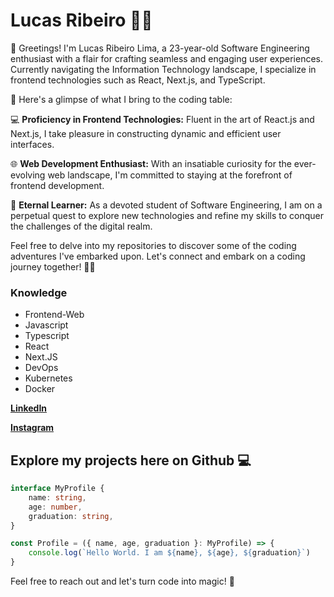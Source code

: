 # Lucas Ribeiro 🥷🏼

👋 Greetings! I'm Lucas Ribeiro Lima, a 23-year-old Software Engineering enthusiast with a flair for crafting seamless and engaging user experiences. Currently navigating the Information Technology landscape, I specialize in frontend technologies such as React, Next.js, and TypeScript.

🚀 Here's a glimpse of what I bring to the coding table:

💻 **Proficiency in Frontend Technologies:** Fluent in the art of React.js and Next.js, I take pleasure in constructing dynamic and efficient user interfaces.

🌐 **Web Development Enthusiast:** With an insatiable curiosity for the ever-evolving web landscape, I'm committed to staying at the forefront of frontend development.

🚀 **Eternal Learner:** As a devoted student of Software Engineering, I am on a perpetual quest to explore new technologies and refine my skills to conquer the challenges of the digital realm.

Feel free to delve into my repositories to discover some of the coding adventures I've embarked upon. Let's connect and embark on a coding journey together! 🚀✨

### **Knowledge**
- Frontend-Web
- Javascript
- Typescript
- React
- Next.JS
- DevOps
- Kubernetes
- Docker

[**LinkedIn**](https://www.linkedin.com/in/lucas-ribeiro-616025228)

[**Instagram**](https://www.instagram.com/lucas.rl7/)

## Explore my projects here on Github  **💻**

```typescript
interface MyProfile {
    name: string,
    age: number,
    graduation: string,
}

const Profile = ({ name, age, graduation }: MyProfile) => {
    console.log(`Hello World. I am ${name}, ${age}, ${graduation}`)
}
```

Feel free to reach out and let's turn code into magic! 🌟

